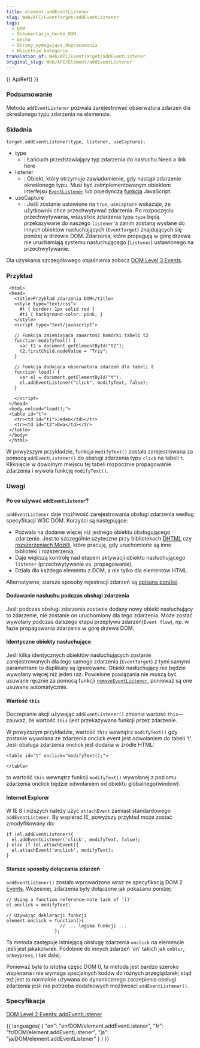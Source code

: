 ```yaml
---
title: element.addEventListener
slug: Web/API/EventTarget/addEventListener
tags:
  - DOM
  - Dokumentacja_Gecko_DOM
  - Gecko
  - Strony_wymagające_dopracowania
  - Wszystkie_kategorie
translation_of: Web/API/EventTarget/addEventListener
original_slug: Web/API/Element/addEventListener
---
```

{{ ApiRef() }}

### Podsumowanie

Metoda `addEventListener` pozwala zarejestrować obserwatora zdarzeń dla określonego typu zdarzenia na elemencie.

### Składnia

    target.addEventListener(type, listener, useCapture);

- type
  - : Łańcuch przedstawiający typ zdarzenia do nasłuchu.Need a link here
- listener
  - : Obiekt, który otrzymuje zawiadomienie, gdy nastąpi zdarzenie określonego typu. Musi być zaimplementowanym obiektem interfejsu [`EventListener`](http://www.w3.org/TR/DOM-Level-2-Events/events.html#Events-EventListener) lub pojedynczą [funkcją](/pl/Przewodnik_po_języku_JavaScript_1.5#Funkcje "pl/Przewodnik_po_języku_JavaScript_1.5#Funkcje") JavaScript.
- useCapture
  - : Jeśli zostanie ustawione na `true`, `useCapture` wskazuje, że użytkownik chce przechwytywać zdarzenia. Po rozpoczęciu przechwytywania, wszystkie zdarzenia typu `type` będą przekazywane do naszego `listener`'a zanim zostaną wysłane do innych obiektów nasłuchujących (`EventTarget`) znajdujących się poniżej w drzewie DOM. Zdarzenia, które propagują w górę drzewa nie uruchamiają systemu nasłuchującego (`listener`) ustawionego na przechwytywanie.

Dla uzyskania szczegółowego objaśnienia zobacz [DOM Level 3 Events](http://www.w3.org/TR/DOM-Level-3-Events/#event-flow).

### Przykład

     <html>
     <head>
       <title>Przykład zdarzenia DOM</title>
       <style type="text/css">
         #t { border: 1px solid red }
         #t1 { background-color: pink; }
       </style>
       <script type="text/javascript">

       // Funkcja zmieniająca zawartość komórki tabeli t2
       function modifyText() {
         var t2 = document.getElementById("t2");
         t2.firstChild.nodeValue = "Trzy";
       }

       // Funkcja dodająca obserwatora zdarzeń dla tabeli t
       function load() {
         var el = document.getElementById("t");
         el.addEventListener("click", modifyText, false);
       }

       </script>
     </head>
     <body onload="load();">
     <table id="t">
       <tr><td id="t1">Jeden</td></tr>
       <tr><td id="t2">Dwa</td></tr>
     </table>
     </body>
     </html>

W powyższym przykładzie, funkcja `modifyText()` została zarejestrowana za pomocą `addEventListener()` do obsługi zdarzenia typu `click` na tabeli `t`. Kliknięcie w dowolnym miejscu tej tabeli rozpocznie propagowanie zdarzenia i wywoła funkcję `modifyText()`.

### Uwagi

#### Po co używać `addEventListener`?

`addEventListener` daje możliwość zarejestrowania obsługi zdarzenia według specyfikacji W3C DOM. Korzyści są następujące:

- Pozwala na dodanie więcej niż jednego obiektu obsługującego zdarzenie. Jest to szczególnie użyteczne przy bibliotekach [DHTML](/pl/DHTML "pl/DHTML") czy [rozszerzeniach Mozilli](/pl/Rozszerzenia "pl/Rozszerzenia"), które pracują, gdy uruchomione są inne biblioteki i rozszerzenia,
- Daje większą kontrolę nad etapem aktywacji obiektu nasłuchującego `listener` (przechwytywanie vs. propagowanie),
- Działa dla każdego elementu z DOM, a nie tylko dla elementów HTML.

Alternatywne, starsze sposoby rejestracji zdarzeń są [opisane poniżej](#Starsze_sposoby_do.C5.82.C4.85czania_zdarze.C5.84).

#### Dodawanie nasłuchu podczas obsługi zdarzenia

Jeśli podczas obsługi zdarzenia zostanie dodany nowy obiekt nasłuchujący to zdarzenie, nie zostanie on uruchomiony dla tego zdarzenia. Może zostać wywołany podczas dalszego etapu przepływu zdarzeń(`Event flow`), np. w fazie propagowania zdarzenia w górę drzewa DOM.

#### Identyczne obiekty nasłuchujące

Jeśli kilka identycznych obiektów nasłuchujących zostanie zarejestrowanych dla tego samego zdarzenia (`EventTarget`) z tymi samymi parametrami to duplikaty są ignorowane. Obiekt nasłuchujący nie będzie wywołany więcej niż jeden raz. Powielone powiązania nie muszą być usuwane ręcznie za pomocą funkcji [`removeEventListener`](/pl/DOM/element.removeEventListener "pl/DOM/element.removeEventListener"), ponieważ są one usuwane automatycznie.

#### Wartość `this`

Doczepianie akcji używając `addEventListener()` zmienia wartość `this`—zauważ, że wartość `this` ijest przekazywana funkcji przez zdarzenie.

W powyższym przykładzie, wartość `this` wewnątrz `modifyText()` gdy zostanie wywołana ze zdarzenia onclick event jest odwołaniem do tabeli 't'. Jeśli obsługa zdarzenia onclick jest dodana w źródle HTML:

    <table id="t" onclick="modifyText();">
      ...
    </table>

to wartość `this` wewnątrz funkcji `modifyText()` wywołanej z poziomu zdarzenia onclick będzie odwołaniem od obiektu globalnego(window).

#### Internet Explorer

W IE 8 i niższych należy użyć `attachEvent` zamiast standardowego `addEventListener`. By wspierać IE, powyższy przykład może zostać zmodyfikowany do:

    if (el.addEventListener){
      el.addEventListener('click', modifyText, false);
    } else if (el.attachEvent){
      el.attachEvent('onclick', modifyText);
    }

#### Starsze sposoby dołączania zdarzeń

`addEventListener()` zostało wprowadzone wraz ze specyfikacją DOM 2 [Events](http://www.w3.org/TR/DOM-Level-2-Events). Wcześniej, zdarzenia były dołączone jak pokazano poniżej:

    // Using a function reference—note lack of '()'
    el.onclick = modifyText;

    // Używając deklaracji funkcji
    element.onclick = function(){
                        // ... logika funkcji ...
                      };

Ta metoda zastępuje istniejącą obsługę zdarzenia `onclick` na elemencie jeśli jest jakakolwiek. Podobnie do innych zdarzeń 'on' takich jak `onblur`, `onkeypress`, i tak dalej.

Ponieważ była to istotna część DOM 0, ta metoda jest bardzo szeroko wspierana i nie wymaga specjalnych kodów do różnych przeglądarek; stąd też jest to normalnie używana do dynamicznego zaczepienia obsługi zdarzenia jeśli nie potrzeba dodatkowych możliwości  `addEventListener()`.

### Specyfikacja

[DOM Level 2 Events: addEventListener](http://www.w3.org/TR/DOM-Level-2-Events/events.html#Events-EventTarget-addEventListener)

{{ languages( { "en": "en/DOM/element.addEventListener", "fr": "fr/DOM/element.addEventListener", "ja": "ja/DOM/element.addEventListener" } ) }}
